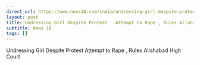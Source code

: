 ```yaml
---
direct_url: https://www.news18.com/india/undressing-girl-despite-protest-attempt-to-rape-rules-allahabad-high-court-ws-l-9417396.html
layout: post
title: Undressing Girl Despite Protest   Attempt to Rape , Rules Allahabad High Court
subtitle: News 18
tags: []
---
```


Undressing Girl Despite Protest   Attempt to Rape , Rules Allahabad High Court
